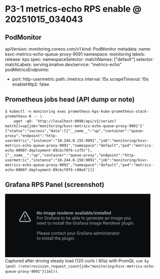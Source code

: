 # P3-1 metrics-echo RPS enable @ 20251015_034043
## PodMonitor
apiVersion: monitoring.coreos.com/v1
kind: PodMonitor
metadata:
  name: ksvc-metrics-echo-queue-proxy-9091
  namespace: monitoring
  labels:
    release: kps
spec:
  namespaceSelector:
    matchNames: ["default"]
  selector:
    matchLabels:
      serving.knative.dev/service: "metrics-echo"
  podMetricsEndpoints:
  - port: http-usermetric
    path: /metrics
    interval: 15s
    scrapeTimeout: 10s
    enableHttp2: false

## Prometheus jobs head (API dump or note)
```
$ kubectl -n monitoring exec prometheus-kps-kube-prometheus-stack-prometheus-0 -- \
    wget -qO- 'http://localhost:9090/api/v1/series?match[]=up{job="monitoring/ksvc-metrics-echo-queue-proxy-9091"}'
{"status":"success","data":[{"__name__":"up","container":"queue-proxy","endpoint":"http-usermetric","instance":"10.244.0.155:9091","job":"monitoring/ksvc-metrics-echo-queue-proxy-9091","namespace":"default","pod":"metrics-echo-00007-deployment-89cbcf8f6-csf5r"},{"__name__":"up","container":"queue-proxy","endpoint":"http-usermetric","instance":"10.244.0.158:9091","job":"monitoring/ksvc-metrics-echo-queue-proxy-9091","namespace":"default","pod":"metrics-echo-00007-deployment-89cbcf8f6-r88w5"}]}
```

## Grafana RPS Panel (screenshot)
![rps](img/grafana_p3_1_metrics_echo_rps_20251015_034043.png)
Captured after driving steady load (120 curls / 60s) with PromQL `sum by (pod) (rate(revision_request_count{job="monitoring/ksvc-metrics-echo-queue-proxy-9091"}[1m]))`.

